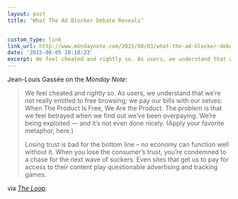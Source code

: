 ```yaml
---
layout: post
title: ‘What The Ad Blocker Debate Reveals’


custom_type: link
link_url: http://www.mondaynote.com/2015/08/03/what-the-ad-blocker-debate-reveals/
date: '2015-08-05 10:10:23'
excerpt: We feel cheated and rightly so. As users, we understand that we’re not really entitled to free browsing
---
```

Jean-Louis Gassée on the *Monday Note*:

> We feel cheated and rightly so. As users, we understand that we’re not really entitled to free browsing; we pay our bills with our selves: When The Product Is Free, We Are the Product. The problem is that we feel betrayed when we find out we’ve been overpaying. We’re being exploited — and it’s not even done nicely. (Apply your favorite metaphor, here.)
> 
> Losing trust is bad for the bottom line – no economy can function well without it. When you lose the consumer’s trust, you’re condemned to a chase for the next wave of suckers. Even sites that get us to pay for access to their content play questionable advertising and tracking games.

via *[The Loop](http://www.loopinsight.com/2015/08/05/jean-louis-gassee-on-apples-ad-blocking-technology/)*.
